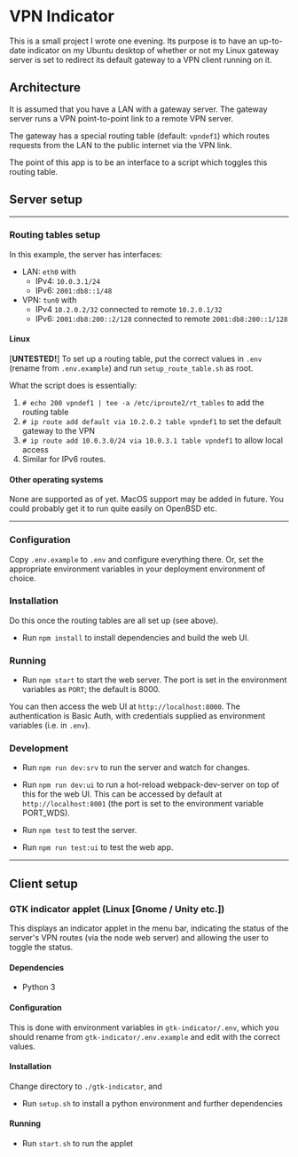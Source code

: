 # VPN Indicator

This is a small project I wrote one evening. Its purpose is to have an up-to-date indicator on my Ubuntu desktop of whether or not my Linux gateway server is set to redirect its default gateway to a VPN client running on it.

## Architecture

It is assumed that you have a LAN with a gateway server. The gateway server runs a VPN point-to-point link to a remote VPN server.

The gateway has a special routing table (default: `vpndef1`) which routes requests from the LAN to the public internet via the VPN link.

The point of this app is to be an interface to a script which toggles this routing table.

## Server setup

---

### Routing tables setup

In this example, the server has interfaces:
- LAN: `eth0` with
    - IPv4: `10.0.3.1/24`
    - IPv6: `2001:db8::1/48`
- VPN: `tun0` with
    - IPv4 `10.2.0.2/32` connected to remote `10.2.0.1/32`
    - IPv6: `2001:db8:200::2/128` connected to remote `2001:db8:200::1/128`

#### Linux

[**UNTESTED!**] To set up a routing table, put the correct values in `.env` (rename from `.env.example`) and run `setup_route_table.sh` as root.

What the script does is essentially:

1. `# echo 200 vpndef1 | tee -a /etc/iproute2/rt_tables` to add the routing table
2. `# ip route add default via 10.2.0.2 table vpndef1` to set the default gateway to the VPN
3. `# ip route add 10.0.3.0/24 via 10.0.3.1 table vpndef1` to allow local access
4. Similar for IPv6 routes.

#### Other operating systems

None are supported as of yet. MacOS support may be added in future.
You could probably get it to run quite easily on OpenBSD etc.

---

### Configuration
Copy `.env.example` to `.env` and configure everything there. Or, set the appropriate environment variables in your deployment environment of choice.

### Installation
Do this once the routing tables are all set up (see above).

- Run `npm install` to install dependencies and build the web UI.

### Running

- Run `npm start` to start the web server. The port is set in the environment variables as `PORT`; the default is 8000.

You can then access the web UI at `http://localhost:8000`. The authentication is Basic Auth, with credentials supplied as environment variables (i.e. in `.env`).

### Development

- Run `npm run dev:srv` to run the server and watch for changes.

- Run `npm run dev:ui` to run a hot-reload webpack-dev-server on top of this for the web UI. This can be accessed by default at `http://localhost:8001` (the port is set to the environment variable PORT_WDS).

- Run `npm test` to test the server.
- Run `npm run test:ui` to test the web app.

---
## Client setup

### GTK indicator applet (Linux [Gnome / Unity etc.])

This displays an indicator applet in the menu bar, indicating the status of the server's VPN routes (via the node web server) and allowing the user to toggle the status.

#### Dependencies

- Python 3

#### Configuration

This is done with environment variables in `gtk-indicator/.env`, which you should rename from `gtk-indicator/.env.example` and edit with the correct values.

#### Installation

Change directory to `./gtk-indicator`, and

- Run `setup.sh` to install a python environment and further dependencies

#### Running

- Run `start.sh` to run the applet

